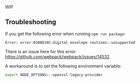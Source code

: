 WIP

## Troubleshooting

If you get the following error when running `npm run package`:
```
Error: error:0308010C:digital envelope routines::unsupported
```

There is an issue here for this error: https://github.com/webpack/webpack/issues/14532

A workaround is to set the following environment variable:

```bash
export NODE_OPTIONS=--openssl-legacy-provider
```
